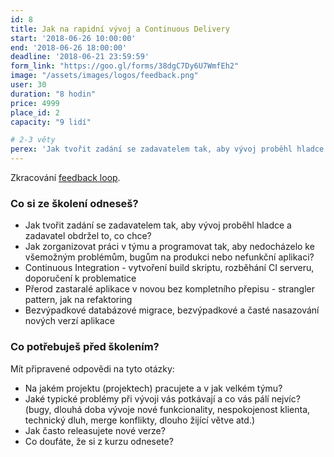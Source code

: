 ```yaml
---
id: 8
title: Jak na rapidní vývoj a Continuous Delivery
start: '2018-06-26 10:00:00'
end: '2018-06-26 18:00:00'
deadline: '2018-06-21 23:59:59'
form_link: "https://goo.gl/forms/38dgC7Dy6U7WmfEh2"
image: "/assets/images/logos/feedback.png"
user: 30
duration: "8 hodin"
price: 4999
place_id: 2
capacity: "9 lidí"

# 2-3 věty
perex: 'Jak tvořit zadání se zadavatelem tak, aby vývoj proběhl hladce a zadavatel obdržel to, co chce? Jak programovat tak, aby nedocházelo k bugům na produkci nebo nefunkční aplikaci?'
---
```


Zkracování [feedback loop](https://ondrej.mirtes.cz/zkracovani-feedback-loop).

### Co si ze školení odneseš?

- Jak tvořit zadání se zadavatelem tak, aby vývoj proběhl hladce a zadavatel obdržel to, co chce?
- Jak zorganizovat práci v týmu a programovat tak, aby nedocházelo ke všemožným problémům, bugům na produkci nebo nefunkční aplikaci?
- Continuous Integration - vytvoření build skriptu, rozběhání CI serveru, doporučení k problematice
- Přerod zastaralé aplikace v novou bez kompletního přepisu - strangler pattern, jak na refaktoring
- Bezvýpadkové databázové migrace, bezvýpadkové a časté nasazování nových verzí aplikace


### Co potřebuješ před školením?

Mít připravené odpovědi na tyto otázky:

- Na jakém projektu (projektech) pracujete a v jak velkém týmu?
- Jaké typické problémy při vývoji vás potkávají a co vás pálí nejvíc? (bugy, dlouhá doba vývoje nové funkcionality, nespokojenost klienta, technický dluh, merge konflikty, dlouho žijící větve atd.)
- Jak často releasujete nové verze?
- Co doufáte, že si z kurzu odnesete?
